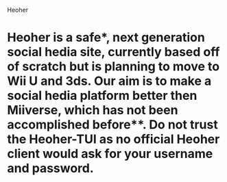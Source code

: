 Heoher
# Heoher is a safe*, next generation social hedia site, currently based off of scratch but is planning to move to Wii U and 3ds. Our aim is to make a social hedia platform better then Miiverse, which has not been accomplished before**. Do not trust the Heoher-TUI as no official Heoher client would ask for your username and password.
